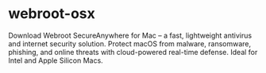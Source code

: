 # webroot-osx
Download Webroot SecureAnywhere for Mac – a fast, lightweight antivirus and internet security solution. Protect macOS from malware, ransomware, phishing, and online threats with cloud-powered real-time defense. Ideal for Intel and Apple Silicon Macs.
